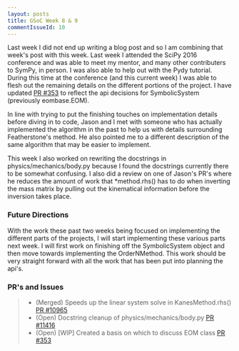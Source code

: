 ```yaml
---
layout: posts
title: GSoC Week 8 & 9
commentIssueId: 10
---
```


Last week I did not end up writing a blog post and so I am combining that
week's post with this week. Last week I attended the SciPy 2016 conference and
was able to meet my mentor, and many other contributers to SymPy, in person. I
was also able to help out with the Pydy tutorial.  During this time at the
conference (and this current week) I was able to flesh out the remaining
details on the different portions of the project. I have updated [PR
#353](https://github.com/pydy/pydy/pull/353) to reflect the api decisions for
SymbolicSystem (previously eombase.EOM).

In line with trying to put the finishing touches on implementation details
before diving in to code, Jason and I met with someone who has actually
implemented the algorithm in the past to help us with details surrounding
Featherstone's method. He also pointed me to a different description of the
same algorithm that may be easier to implement.

This week I also worked on rewriting the docstrings in
physics/mechanics/body.py because I found the docstrings currently there to be
somewhat confusing. I also did a review on one of Jason's PR's where he reduces
the amount of work that \*method.rhs() has to do when inverting the mass matrix
by pulling out the kinematical information before the inversion takes place.

### Future Directions

With the work these past two weeks being focused on implementing the different
parts of the projects, I will start implementing these various parts next week.
I will first work on finishing off the SymbolicSystem object and then move
towards implementing the OrderNMethod. This work should be very straight
forward with all the work that has been put into planning the api's.

### PR's and Issues

> - (Merged) Speeds up the linear system solve in KanesMethod.rhs() [PR
    #10965](https://github.com/sympy/sympy/pull/10965)
> - (Open) Docstring cleanup of physics/mechanics/body.py [PR
    #11416](https://github.com/sympy/sympy/pull/11416)
> - (Open) [WIP] Created a basis on which to discuss EOM class [PR
    #353](https://github.com/pydy/pydy/pull/353)

